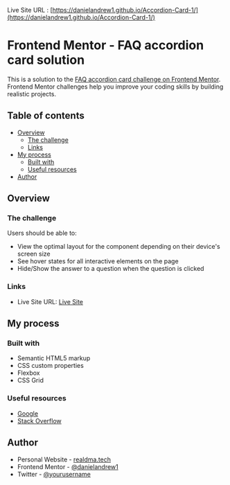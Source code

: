 Live Site URL : [https://danielandrew1.github.io/Accordion-Card-1/](https://danielandrew1.github.io/Accordion-Card-1/)


# Frontend Mentor - FAQ accordion card solution

This is a solution to the [FAQ accordion card challenge on Frontend Mentor](https://www.frontendmentor.io/challenges/faq-accordion-card-XlyjD0Oam). Frontend Mentor challenges help you improve your coding skills by building realistic projects. 

## Table of contents

- [Overview](#overview)
  - [The challenge](#the-challenge)
  - [Links](#links)
- [My process](#my-process)
  - [Built with](#built-with)
  - [Useful resources](#useful-resources)
- [Author](#author)


## Overview

### The challenge

Users should be able to:

- View the optimal layout for the component depending on their device's screen size
- See hover states for all interactive elements on the page
- Hide/Show the answer to a question when the question is clicked

### Links

- Live Site URL: [Live Site](https://https://danielandrew1.github.io/Accordion-Card-1/)

## My process

### Built with

- Semantic HTML5 markup
- CSS custom properties
- Flexbox
- CSS Grid


### Useful resources

- [Google](https://www.google.com)
- [Stack Overflow](https://stackoverflow.com)


## Author

- Personal Website - [realdma.tech](https://www.realdma.tech)
- Frontend Mentor - [@danielandrew1](https://www.frontendmentor.io/profile/danielandrew1)
- Twitter - [@yourusername](https://www.twitter.com/danny21769)
